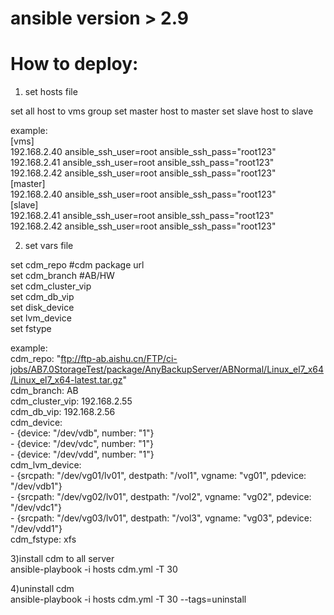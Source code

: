 # ansible version > 2.9

# How to deploy:
1) set hosts file

set all host to vms group
set master host to master
set slave host to slave

example:  
[vms]  
192.168.2.40  ansible_ssh_user=root ansible_ssh_pass="root123"  
192.168.2.41  ansible_ssh_user=root ansible_ssh_pass="root123"  
192.168.2.42  ansible_ssh_user=root ansible_ssh_pass="root123"  
[master]  
192.168.2.40  ansible_ssh_user=root ansible_ssh_pass="root123"  
[slave]  
192.168.2.41  ansible_ssh_user=root ansible_ssh_pass="root123"  
192.168.2.42  ansible_ssh_user=root ansible_ssh_pass="root123"  

2) set vars file

set cdm_repo #cdm package url  
set cdm_branch #AB/HW  
set cdm_cluster_vip  
set cdm_db_vip  
set disk_device  
set lvm_device   
set fstype   

example:  
cdm_repo: "ftp://ftp-ab.aishu.cn/FTP/ci-jobs/AB7.0StorageTest/package/AnyBackupServer/ABNormal/Linux_el7_x64/Linux_el7_x64-latest.tar.gz"  
cdm_branch: AB  
cdm_cluster_vip: 192.168.2.55  
cdm_db_vip: 192.168.2.56  
cdm_device:  
    - {device: "/dev/vdb", number: "1"}  
    - {device: "/dev/vdc", number: "1"}  
    - {device: "/dev/vdd", number: "1"}  
cdm_lvm_device:  
    - {srcpath: "/dev/vg01/lv01", destpath: "/vol1", vgname: "vg01", pdevice: "/dev/vdb1"}  
    - {srcpath: "/dev/vg02/lv01", destpath: "/vol2", vgname: "vg02", pdevice: "/dev/vdc1"}  
    - {srcpath: "/dev/vg03/lv01", destpath: "/vol3", vgname: "vg03", pdevice: "/dev/vdd1"}  
cdm_fstype: xfs  

3)install cdm to all server  
ansible-playbook -i hosts cdm.yml -T 30  

4)uninstall cdm  
ansible-playbook -i hosts cdm.yml -T 30 --tags=uninstall  



